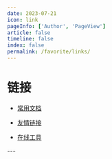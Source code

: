 ```yaml
---
date: 2023-07-21
icon: link
pageInfo: ['Author', 'PageView']
article: false
timeline: false
index: false
permalink: /favorite/links/
---
```


# 链接

- [常用文档](./document.md)

- [友情链接](./friend.md)

- [在线工具](./tools.md)

<Catalog base='/favorite/links/' />
---
